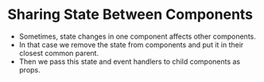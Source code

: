 # Sharing State Between Components

- Sometimes, state changes in one component affects other components.
- In that case we remove the state from components and put it in their closest common parent.
- Then we pass this state and event handlers to child components as props.
